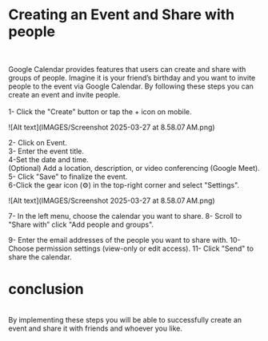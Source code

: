 # Creating an Event and Share with people

<br>

Google Calendar provides features that users can create and share with groups of people. Imagine it is your friend’s birthday and you want to invite people to the event via Google Calendar. By following these steps you can create an event and invite people.  
<br>
1- Click the "Create" button or tap the + icon on mobile.  

![Alt text](IMAGES/Screenshot 2025-03-27 at 8.58.07 AM.png)

2- Click on Event.  
3- Enter the event title.  
4-Set the date and time.  
(Optional) Add a location, description, or video conferencing (Google Meet).  
5- Click "Save" to finalize the event.  
6-Click the gear icon (⚙️) in the top-right corner and select "Settings".  

![Alt text](IMAGES/Screenshot 2025-03-27 at 8.58.07 AM.png)

7- In the left menu, choose the calendar you want to share.
8- Scroll to "Share with” click "Add people and groups".

9- Enter the email addresses of the people you want to share with.
10-Choose permission settings (view-only or edit access).
11- Click "Send" to share the calendar.

# conclusion

<br>
By implementing these steps you will be able to successfully create an event and share it with friends and whoever you like.


